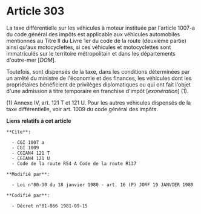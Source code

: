 # Article 303

La taxe différentielle sur les véhicules à moteur instituée par l'article 1007-a du code général des impôts est applicable
aux véhicules automobiles mentionnés au Titre II du Livre 1er du code de la route (deuxième partie) ainsi qu'aux
motocyclettes, si ces véhicules et motocyclettes sont immatriculés sur le territoire métropolitain et dans les départements
d'outre-mer [*DOM*].

Toutefois, sont dispensés de la taxe, dans les conditions déterminées par un arrêté du ministre de l'économie et des
finances, les véhicules dont les propriétaires bénéficient de privilèges diplomatiques ou qui ont fait l'objet d'une
admission à titre temporaire en franchise d'impôt [*exonération*] (1).

(1) Annexe IV, art. 121 T et 121 U. Pour les autres véhicules dispensés de la taxe différentielle, voir art. 1009 du code
général des impôts.

**Liens relatifs à cet article**

	**Cite**:

	  - CGI 1007 a
	  - CGI 1009
	  - CGIAN4 121 T
	  - CGIAN4 121 U
	  - Code de la route R54 A Code de la route R137

	**Modifié par**:

	  - Loi n°80-30 du 18 janvier 1980 - art. 16 (P) JORF 19 JANVIER 1980

	**Codifié par**:

	  - Décret n°81-866 1981-09-15
